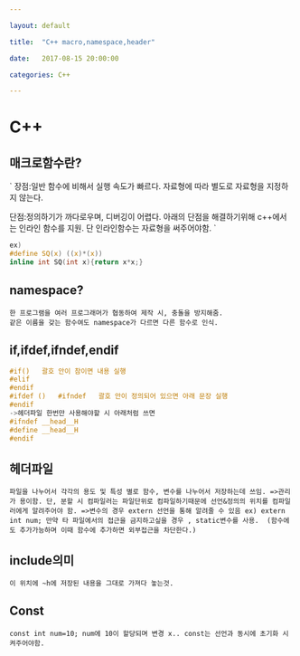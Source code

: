 ```yaml
---

layout: default

title:  "C++ macro,namespace,header"

date:   2017-08-15 20:00:00

categories: C++

---
```




# C++ 

## 매크로함수란?

`
장점:일반 함수에 비해서 실행 속도가 빠르다.
자료형에 따라 별도로 자료형을 지정하지 않는다.

단점:정의하기가 까다로우며, 디버깅이 어렵다.
아래의 단점을 해결하기위해 c++에서는 인라인 함수를 지원.
단 인라인함수는 자료형을 써주어야함.
`
```c
ex)
#define SQ(x) ((x)*(x))
inline int SQ(int x){return x*x;}
```
## namespace?


```
한 프로그램을 여러 프로그래머가 협동하여 제작 시, 충돌을 방지해줌.
같은 이름을 갖는 함수여도 namespace가 다르면 다른 함수로 인식.
```

## if,ifdef,ifndef,endif
```c
#if()   괄호 안이 참이면 내용 실행
#elif
#endif
#ifdef ()   #ifndef   괄호 안이 정의되어 있으면 아래 문장 실행
#endif
->헤더파일 한번만 사용해야할 시 아래처럼 쓰면 
#ifndef __head__H
#define __head__H
#endif
```

## 헤더파일
`
파일을 나누어서 각각의 용도 및 특성 별로 함수, 변수를 나누어서 저장하는데 쓰임. =>관리가 용이함.
단, 분할 시 컴파일러는 파일단위로 컴파일하기때문에 선언&정의의 위치를 컴파일러에게 알려주어야 함.
=>변수의 경우 extern 선언을 통해 알려줄 수 있음
ex) extern int num;
만약 타 파일에서의 접근을 금지하고싶을 경우 , static변수를 사용. 
(함수에도 추가가능하며 이때 함수에 추가하면 외부접근을 차단한다.)
`

## include의미

`
이 위치에 ~h에 저장된 내용을 그대로 가져다 놓는것.
`

## Const

`
const int num=10; num에 10이 할당되며 변경 x.. const는 선언과 동시에 초기화 시켜주어야함.
`
